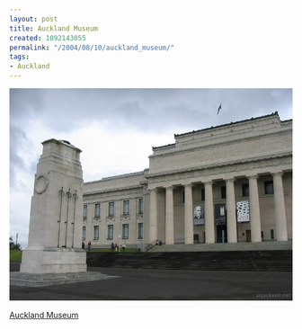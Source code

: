 ```yaml
---
layout: post
title: Auckland Museum
created: 1092143055
permalink: "/2004/08/10/auckland_museum/"
tags:
- Auckland
---
```


<img src="/image/images/121_2183-990.jpg"/>

[Auckland Museum](http://www.aucklandmuseum.com/)
